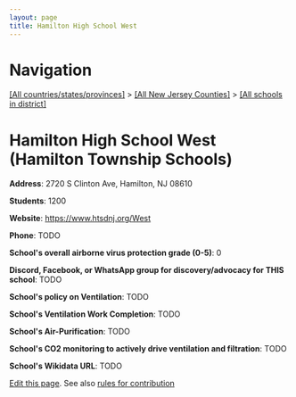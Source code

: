 ```yaml
---
layout: page
title: Hamilton High School West
---
```

# Navigation

[[All countries/states/provinces]](../../..) > [[All New Jersey Counties]](../..) > [[All schools in district]](..)

# Hamilton High School West (Hamilton Township Schools)

**Address**: 2720 S Clinton Ave, Hamilton, NJ 08610

**Students**: 1200

**Website**: <https://www.htsdnj.org/West>

**Phone**: TODO

**School's overall airborne virus protection grade (0-5)**: 0

**Discord, Facebook, or WhatsApp group for discovery/advocacy for THIS school**: TODO

**School's policy on Ventilation**: TODO

**School's Ventilation Work Completion**: TODO

**School's Air-Purification**: TODO

**School's CO2 monitoring to actively drive ventilation and filtration**: TODO

**School's Wikidata URL**: TODO


[Edit this page](https://github.com/ventilate-schools/NJ/edit/main/./Mercer/Hamilton_Township_Schools/Hamilton_High_School_West.md). See also [rules for contribution](../../../contribution-rules/)